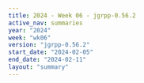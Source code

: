 ```yaml
---
title: 2024 - Week 06 - jgrpp-0.56.2
active_nav: summaries
year: "2024"
week: "wk06"
version: "jgrpp-0.56.2"
start_date: "2024-02-05"
end_date: "2024-02-11"
layout: "summary"
---
```

